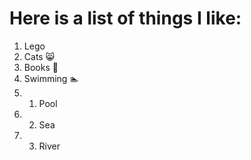# Here is a list of things I like:
1. Lego
2. Cats :smile_cat:
3. Books :green_book:
4. Swimming :swimmer:
5.  1. Pool
6.  2. Sea
7.  3. River 
